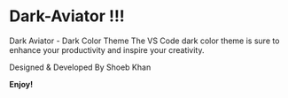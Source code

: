 # Dark-Aviator !!!

Dark Aviator - Dark Color Theme 
The VS Code dark color theme is sure to enhance your productivity and inspire your creativity.

Designed & Developed By Shoeb Khan

**Enjoy!**
